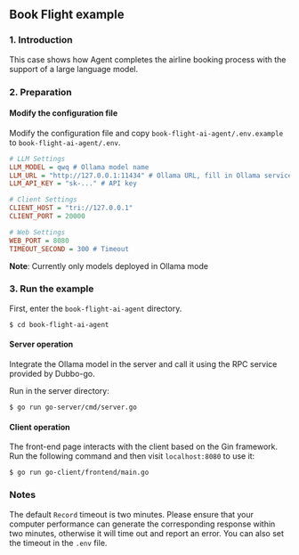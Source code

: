 ## Book Flight example

### 1. Introduction

This case shows how Agent completes the airline booking process with the support of a large language model.

### 2. Preparation

#### Modify the configuration file

Modify the configuration file and copy `book-flight-ai-agent/.env.example` to `book-flight-ai-agent/.env`.

```ini
# LLM Settings
LLM_MODEL = qwq # Ollama model name
LLM_URL = "http://127.0.0.1:11434" # Ollama URL, fill in Ollama service address
LLM_API_KEY = "sk-..." # API key

# Client Settings
CLIENT_HOST = "tri://127.0.0.1"
CLIENT_PORT = 20000

# Web Settings
WEB_PORT = 8080
TIMEOUT_SECOND = 300 # Timeout
```

**Note**: Currently only models deployed in Ollama mode

### 3. Run the example

First, enter the `book-flight-ai-agent` directory.

```shell
$ cd book-flight-ai-agent
```

#### Server operation

Integrate the Ollama model in the server and call it using the RPC service provided by Dubbo-go.

Run in the server directory:

```shell
$ go run go-server/cmd/server.go
```

#### Client operation

The front-end page interacts with the client based on the Gin framework. Run the following command and then visit ```localhost:8080``` to use it:

```shell
$ go run go-client/frontend/main.go
```

### **Notes**

The default `Record` timeout is two minutes. Please ensure that your computer performance can generate the corresponding response within two minutes, otherwise it will time out and report an error. You can also set the timeout in the ```.env``` file.
